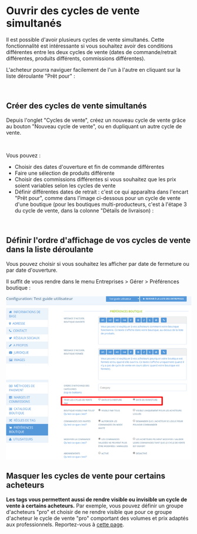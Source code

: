 # Ouvrir des cycles de vente simultanés

Il est possible d'avoir plusieurs cycles de vente simultanés. Cette fonctionnalité est intéressante si vous souhaitez avoir des conditions différentes entre les deux cycles de vente (dates de commande/retrait différentes, produits différents, commissions différentes).&#x20;

L'acheteur pourra naviguer facilement de l'un à l'autre en cliquant sur la liste déroulante "Prêt pour" :

<figure><img src="../../../.gitbook/assets/Capture d’écran 2022-11-14 à 17.36.42 (1).png" alt=""><figcaption></figcaption></figure>

## **Créer des cycles de vente simultanés**

Depuis l'onglet "Cycles de vente", créez un nouveau cycle de vente grâce au bouton "Nouveau cycle de vente", ou en dupliquant un autre cycle de vente.&#x20;

<figure><img src="../../../.gitbook/assets/Capture d’écran 2022-11-14 à 17.27.30.png" alt=""><figcaption></figcaption></figure>

Vous pouvez :

* Choisir des dates d'ouverture et fin de commande différentes
* Faire une sélection de produits différente&#x20;
* Choisir des commissions différentes si vous souhaitez que les prix soient variables selon les cycles de vente
* Définir différentes dates de retrait : c'est ce qui apparaîtra dans l'encart "Prêt pour", comme dans l'image ci-dessous pour un cycle de vente d'une boutique (pour les boutiques multi-producteurs, c'est à l'étape 3 du cycle de vente, dans la colonne "Détails de livraison) :

<figure><img src="../../../.gitbook/assets/Capture d’écran 2022-11-14 à 17.27.18.png" alt=""><figcaption></figcaption></figure>

## **Définir l'ordre d'affichage de vos cycles de vente dans la liste déroulante**

Vous pouvez choisir si vous souhaitez les afficher par date de fermeture ou par date d'ouverture.&#x20;

Il suffit de vous rendre dans le menu Entreprises > Gérer > Préférences boutique :&#x20;

![](<../../../.gitbook/assets/image (35) (1).png>)

## **Masquer les cycles de vente pour certains acheteurs**

**Les tags vous permettent aussi de rendre visible ou invisible un cycle de vente à certains acheteurs.** Par exemple, vous pouvez définir un groupe d'acheteurs "pro" et choisir de ne rendre visible que pour ce groupe d'acheteur le cycle de vente "pro" comportant des volumes et prix adaptés aux professionnels. Reportez-vous à [cette page](https://guide.openfoodnetwork.org/v/fr/basic-features/shopfront/customer-management-and-conditional-displays-prices/customers#tags-association-dun-acheteur-a-une-categorie-donnee).
